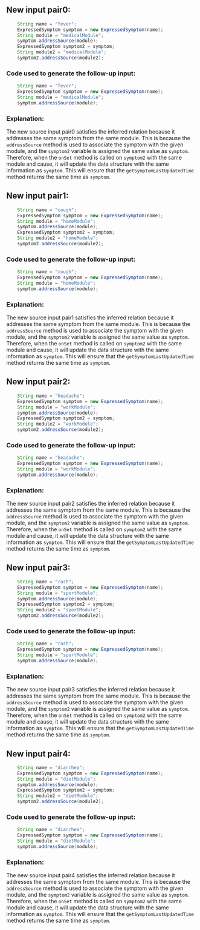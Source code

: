 ## New input pair0:
```java
    String name = "fever";
    ExpressedSymptom symptom = new ExpressedSymptom(name);
    String module = "medicalModule";
    symptom.addressSource(module);
    ExpressedSymptom symptom2 = symptom;
    String module2 = "medicalModule";
    symptom2.addressSource(module2);
```
### Code used to generate the follow-up input:
```java
    String name = "fever";
    ExpressedSymptom symptom = new ExpressedSymptom(name);
    String module = "medicalModule";
    symptom.addressSource(module);
```
### Explanation:
The new source input pair0 satisfies the inferred relation because it addresses the same symptom from the same module. This is because the `addressSource` method is used to associate the symptom with the given module, and the `symptom2` variable is assigned the same value as `symptom`. Therefore, when the `onSet` method is called on `symptom2` with the same module and cause, it will update the data structure with the same information as `symptom`. This will ensure that the `getSymptomLastUpdatedTime` method returns the same time as `symptom`.

## New input pair1:
```java
    String name = "cough";
    ExpressedSymptom symptom = new ExpressedSymptom(name);
    String module = "homeModule";
    symptom.addressSource(module);
    ExpressedSymptom symptom2 = symptom;
    String module2 = "homeModule";
    symptom2.addressSource(module2);
```
### Code used to generate the follow-up input:
```java
    String name = "cough";
    ExpressedSymptom symptom = new ExpressedSymptom(name);
    String module = "homeModule";
    symptom.addressSource(module);
```
### Explanation:
The new source input pair1 satisfies the inferred relation because it addresses the same symptom from the same module. This is because the `addressSource` method is used to associate the symptom with the given module, and the `symptom2` variable is assigned the same value as `symptom`. Therefore, when the `onSet` method is called on `symptom2` with the same module and cause, it will update the data structure with the same information as `symptom`. This will ensure that the `getSymptomLastUpdatedTime` method returns the same time as `symptom`.

## New input pair2:
```java
    String name = "headache";
    ExpressedSymptom symptom = new ExpressedSymptom(name);
    String module = "workModule";
    symptom.addressSource(module);
    ExpressedSymptom symptom2 = symptom;
    String module2 = "workModule";
    symptom2.addressSource(module2);
```
### Code used to generate the follow-up input:
```java
    String name = "headache";
    ExpressedSymptom symptom = new ExpressedSymptom(name);
    String module = "workModule";
    symptom.addressSource(module);
```
### Explanation:
The new source input pair2 satisfies the inferred relation because it addresses the same symptom from the same module. This is because the `addressSource` method is used to associate the symptom with the given module, and the `symptom2` variable is assigned the same value as `symptom`. Therefore, when the `onSet` method is called on `symptom2` with the same module and cause, it will update the data structure with the same information as `symptom`. This will ensure that the `getSymptomLastUpdatedTime` method returns the same time as `symptom`.

## New input pair3:
```java
    String name = "rash";
    ExpressedSymptom symptom = new ExpressedSymptom(name);
    String module = "sportModule";
    symptom.addressSource(module);
    ExpressedSymptom symptom2 = symptom;
    String module2 = "sportModule";
    symptom2.addressSource(module2);
```
### Code used to generate the follow-up input:
```java
    String name = "rash";
    ExpressedSymptom symptom = new ExpressedSymptom(name);
    String module = "sportModule";
    symptom.addressSource(module);
```
### Explanation:
The new source input pair3 satisfies the inferred relation because it addresses the same symptom from the same module. This is because the `addressSource` method is used to associate the symptom with the given module, and the `symptom2` variable is assigned the same value as `symptom`. Therefore, when the `onSet` method is called on `symptom2` with the same module and cause, it will update the data structure with the same information as `symptom`. This will ensure that the `getSymptomLastUpdatedTime` method returns the same time as `symptom`.

## New input pair4:
```java
    String name = "diarrhea";
    ExpressedSymptom symptom = new ExpressedSymptom(name);
    String module = "dietModule";
    symptom.addressSource(module);
    ExpressedSymptom symptom2 = symptom;
    String module2 = "dietModule";
    symptom2.addressSource(module2);
```
### Code used to generate the follow-up input:
```java
    String name = "diarrhea";
    ExpressedSymptom symptom = new ExpressedSymptom(name);
    String module = "dietModule";
    symptom.addressSource(module);
```
### Explanation:
The new source input pair4 satisfies the inferred relation because it addresses the same symptom from the same module. This is because the `addressSource` method is used to associate the symptom with the given module, and the `symptom2` variable is assigned the same value as `symptom`. Therefore, when the `onSet` method is called on `symptom2` with the same module and cause, it will update the data structure with the same information as `symptom`. This will ensure that the `getSymptomLastUpdatedTime` method returns the same time as `symptom`.
